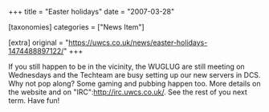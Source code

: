 +++
title = "Easter holidays"
date = "2007-03-28"

[taxonomies]
categories = ["News Item"]

[extra]
original = "https://uwcs.co.uk/news/easter-holidays-1474488897122/"
+++

If you still happen to be in the vicinity, the WUGLUG are still meeting on Wednesdays and the Techteam are busy setting up our new servers in DCS. Why not pop along? Some gaming and pubbing happen too. More details on the website and on "IRC":http://irc.uwcs.co.uk/. See the rest of you next term. Have fun\!

